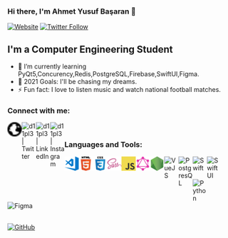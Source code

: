 ### Hi there, I'm Ahmet Yusuf Başaran 👋

[![Website](https://img.shields.io/website?label=d11pl3.github.io&style=for-the-badge&url=https://d11pl3.github.io)](https://d11pl3.github.io)
[![Twitter Follow](https://img.shields.io/twitter/follow/d11pl3?color=1DA1F2&logo=twitter&style=for-the-badge)](https://twitter.com/intent/follow?screen_name=d11pl3)

## I'm a Computer Engineering Student

- 🌱 I’m currently learning PyQt5,Concurency,Redis,PostgreSQL,Firebase,SwiftUI,Figma.
- 🥅 2021 Goals: I'll be chasing my dreams.
- ⚡ Fun fact: I love to listen music and watch national football matches.

### Connect with me:

[<img align="left" alt="d11pl3.github.io" width="32px" src="https://raw.githubusercontent.com/iconic/open-iconic/master/svg/globe.svg" />][website]
[<img align="left" alt="d11pl3 | Twitter" width="32px" src="https://cdn.jsdelivr.net/npm/simple-icons@v3/icons/twitter.svg" />][twitter]
[<img align="left" alt="d11pl3 | LinkedIn" width="32px" src="https://cdn.jsdelivr.net/npm/simple-icons@v3/icons/linkedin.svg" />][linkedin]
[<img align="left" alt="d11pl3 | Instagram" width="32px" src="https://cdn.jsdelivr.net/npm/simple-icons@v3/icons/instagram.svg" />][instagram]

<br />

### Languages and Tools:

<img align="left" alt="Visual Studio Code" width="32px" src="https://raw.githubusercontent.com/github/explore/80688e429a7d4ef2fca1e82350fe8e3517d3494d/topics/visual-studio-code/visual-studio-code.png" />
<img align="left" alt="HTML5" width="32px" src="https://raw.githubusercontent.com/github/explore/80688e429a7d4ef2fca1e82350fe8e3517d3494d/topics/html/html.png" />
<img align="left" alt="CSS3" width="32px" src="https://raw.githubusercontent.com/github/explore/80688e429a7d4ef2fca1e82350fe8e3517d3494d/topics/css/css.png" />
<img align="left" alt="Sass" width="32px" src="https://raw.githubusercontent.com/github/explore/80688e429a7d4ef2fca1e82350fe8e3517d3494d/topics/sass/sass.png" />
<img align="left" alt="JavaScript" width="32px" src="https://raw.githubusercontent.com/github/explore/80688e429a7d4ef2fca1e82350fe8e3517d3494d/topics/javascript/javascript.png" />
<img align="left" alt="GraphQL" width="32px" src="https://raw.githubusercontent.com/github/explore/80688e429a7d4ef2fca1e82350fe8e3517d3494d/topics/graphql/graphql.png" />
<img align="left" alt="Node.js" width="32px" src="https://raw.githubusercontent.com/github/explore/80688e429a7d4ef2fca1e82350fe8e3517d3494d/topics/nodejs/nodejs.png" />
<img align="left" alt="VueJS" width="32px" src="https://vuejs.org/images/logo.png" />
<img align="left" alt="PostgresQL" width="32px" src="https://www.postgresql.org/media/img/about/press/elephant.png" />
<img align="left" alt="Swift" width="32px" src="https://developer.apple.com/assets/elements/icons/swift/swift-64x64.png" />
<img align="left" alt="SwiftUI" width="32px" src="https://developer.apple.com/assets/elements/icons/swiftui/swiftui-96x96.png" />
<img align="left" alt="Python" width="32px" src="https://camo.githubusercontent.com/91de473fa3f2f749a56effc3e64f1049d108251f/68747470733a2f2f75706c6f61642e77696b696d656469612e6f72672f77696b6970656469612f636f6d6d6f6e732f7468756d622f632f63332f507974686f6e2d6c6f676f2d6e6f746578742e7376672f37363870782d507974686f6e2d6c6f676f2d6e6f746578742e7376672e706e67" />
<img src="https://miro.medium.com/max/700/1*6XgfDCVn81AYX68Xvd2I-g@2x.png"  alt="Figma" width="32px">
<br />

[website]: https://d11pl3.github.io
[twitter]: https://twitter.com/d11pl3
[instagram]: https://instagram.com/d11pl3
[linkedin]: https://www.linkedin.com/in/ahmet-yusuf-başaran-107b05139

<br />

[![GitHub](https://github-readme-stats-abserari.vercel.app/api?username=d11pl3&show_icons=true&bg_color=30,e96443,904e95&title_color=fff&text_color=fff)](https://github.com/d11pl3)
